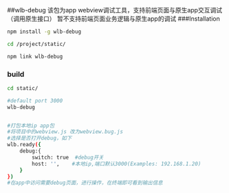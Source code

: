 

##wlb-debug
该包为app webview调试工具，支持前端页面与原生app交互调试（调用原生接口）
暂不支持前端页面业务逻辑与原生app的调试
###Installation
```sh
npm install -g wlb-debug

cd /project/static/  

npm link wlb-debug
```
### build
```sh
cd static/

#default port 3000
wlb-debug


#打包本地ip app包
#将项目中的webview.js 改为webview.bug.js
#选择是否打开debug，如下
wlb.ready({
    debug:{
        switch: true  #debug开关
        host: '',    #本地ip,端口默认3000(Examples: 192.168.1.20)
    }
})
#在app中访问需要debug页面，进行操作，在终端即可看到输出信息
```
